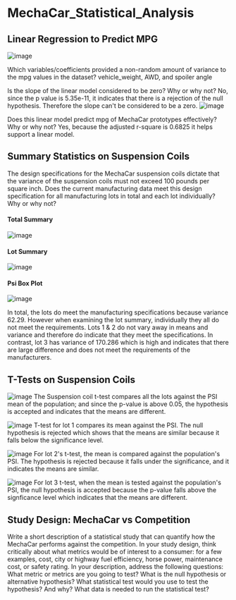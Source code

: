 # MechaCar_Statistical_Analysis

## Linear Regression to Predict MPG

![image](https://user-images.githubusercontent.com/82242081/133378675-6d5fb4ce-56af-42f4-9e3a-1eb424af1c2b.png)

Which variables/coefficients provided a non-random amount of variance to the mpg values in the dataset?
vehicle_weight, AWD, and spoiler angle

Is the slope of the linear model considered to be zero? Why or why not?
No, since the p value is 5.35e-11, it indicates that there is a rejection of the null hypothesis. Therefore the slope can't be considered to be a zero.
![image](https://user-images.githubusercontent.com/82242081/133379602-6e0c84f6-f5f7-4fc6-a4a4-87f5d1532050.png)

Does this linear model predict mpg of MechaCar prototypes effectively? Why or why not?
Yes, because the adjusted r-square is 0.6825 it helps support a linear model.

## Summary Statistics on Suspension Coils
The design specifications for the MechaCar suspension coils dictate that the variance of the suspension coils must not exceed 100 pounds per square inch. Does the current manufacturing data meet this design specification for all manufacturing lots in total and each lot individually? Why or why not?
#### Total Summary
![image](https://user-images.githubusercontent.com/82242081/133380745-8ebd5c4d-cead-4a61-be16-bf9d98e3452a.png)
#### Lot Summary
![image](https://user-images.githubusercontent.com/82242081/133380828-9a735b7f-8681-4a7f-9c58-02cdb9b09bae.png)
#### Psi Box Plot
![image](https://user-images.githubusercontent.com/82242081/133380938-61a885c5-c455-459a-a67a-8302b18f686c.png)

In total, the lots do meet the manufacturing specifications because variance 62.29. However when examining the lot summary, individually they all do not meet the requirements. Lots 1 & 2 do not vary away in means and variance and therefore do indicate that they meet the specifications. In contrast, lot 3 has variance of 170.286 which is high and indicates that there are large difference and does not meet the requirements of the manufacturers.

## T-Tests on Suspension Coils
![image](https://user-images.githubusercontent.com/82242081/133384743-6145386f-cfa4-4484-9426-fa2905d9a8a4.png)
The Suspension coil t-test compares all the lots against the PSI mean of the population; and since the p-value is above 0.05, the hypothesis is accepted and indicates that the means are different. 

![image](https://user-images.githubusercontent.com/82242081/133384801-3c801e98-d845-4e5a-9c87-936f0388c407.png)
T-test for lot 1 compares its mean against the PSI. The null hypothesis is rejected which shows that the means are similar because it falls below the significance level.

![image](https://user-images.githubusercontent.com/82242081/133384847-9cbf8729-2f81-4222-b754-97027cafe225.png)
For lot 2's t-test, the mean is compared against the population's PSI. The hypothesis is rejected because it falls under the significance, and it indicates the means are similar.

![image](https://user-images.githubusercontent.com/82242081/133384893-0b4cf98e-97a1-4d1f-b88e-def98e53f89f.png)
For lot 3 t-test, when the mean is tested against the population's PSI, the null hypothesis is accepted because the p-value falls above the signficance level which indicates that the means are different.

## Study Design: MechaCar vs Competition
Write a short description of a statistical study that can quantify how the MechaCar performs against the competition. In your study design, think critically about what metrics would be of interest to a consumer: for a few examples, cost, city or highway fuel efficiency, horse power, maintenance cost, or safety rating.
In your description, address the following questions:
What metric or metrics are you going to test?
What is the null hypothesis or alternative hypothesis?
What statistical test would you use to test the hypothesis? And why?
What data is needed to run the statistical test?
